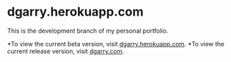 # dgarry.herokuapp.com

This is the development branch of my personal portfolio.

*To view the current beta version, visit <a href="http://dgarry.herokuapp.com/">dgarry.herokuapp.com</a>.
*To view the current release version, visit <a href="http://dgarry.com/">dgarry.com</a>.
